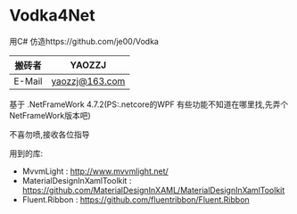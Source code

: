 # Vodka4Net
用C# 仿造https://github.com/je00/Vodka

| 搬砖者 | YAOZZJ |
| --- | --- |
| E-Mail | yaozzj@163.com |

基于 .NetFrameWork 4.7.2(PS:.netcore的WPF 有些功能不知道在哪里找,先弄个NetFrameWork版本吧)

不喜勿喷,接收各位指导

用到的库:
* MvvmLight : http://www.mvvmlight.net/
* MaterialDesignInXamlToolkit : https://github.com/MaterialDesignInXAML/MaterialDesignInXamlToolkit
* Fluent.Ribbon : https://github.com/fluentribbon/Fluent.Ribbon
